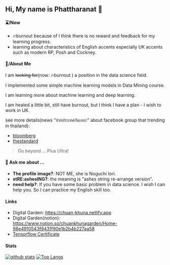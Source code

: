 ## Hi, My name is Phattharanat 👋

#### ⌛/Now

- 🔥burnout because of I think there is no reward and feedback for my learning progress.
- learning about characteristics of English accents especially UK accents such as modern RP, Posh and Cockney.  

#### 🍵/About Me 

I am ~~looking for~~(now: 🔥burnout ) a position in the data science field.

I implemented some simple machine learning models in Data Mining course.

I am learning more about machine learning and deep learning.

I am healed a little bit, still have burnout, but I think I have a plan - I wish to work in UK.

see more details(news "ย้ายประเทศกันเถอะ" about facebook group that trending in thailand):
- [bloomberg](https://www.bloomberg.com/news/articles/2021-05-06/-get-out-of-thailand-campaign-gains-momentum-as-covid-worsens)
- [thestandard](https://thestandard.co/lets-move-abroad-thai-facebook-group/)

> Go beyond ... Plus Ultra!


#### 💬 Ask me about ...

- **The profile image?**: NOT ME, she is Noguchi Iori.
- **stRE:ashesING?**: the meaning is "ashes string re-arrange version".
- **need help?**: If you have some basic problem in data science. I wish I can help you. So I can practice my English skill too.


#### Links
- Digital Garden: https://chuan-khuna.netlify.app
- Digital Garden(notion): https://www.notion.so/chuankhunagarden/Home-98e4910543f9431f90e1b2b4b227aa58
- [Tensorflow Certificate](https://www.credential.net/425e55ab-ed24-446a-a8bc-2c5b80622af2#gs.uidr12)

#### Stats

[![github stats](https://github-readme-stats-chuan-khuna.vercel.app/api?username=chuan-khuna&theme=algolia&count_private=true)](https://github-readme-stats-chuan-khuna.vercel.app/api?username=chuan-khuna&theme=algolia&count_private=true)
[![Top Langs](https://github-readme-stats-chuan-khuna.vercel.app/api/top-langs/?username=chuan-khuna&langs_count=8&layout=compact&theme=algolia&card_width=445&hide=html,css,javascript)](https://github-readme-stats-chuan-khuna.vercel.app/api/top-langs/?username=chuan-khuna&langs_count=8&layout=compact&theme=algolia&card_width=445&hide=html,css,javascript)


<!--

#### 🌱 I’m currently learning/Interested field ...

- Learning English for TOELF ITP examination
- Neural Style Transfer
- NLP
- GAN


**chuan-khuna/chuan-khuna** is a ✨ _special_ ✨ repository because its `README.md` (this file) appears on your GitHub profile.

Here are some ideas to get you started:

- 🔭 I’m currently working on ...
- 🌱 I’m currently learning ...
- 👯 I’m looking to collaborate on ...
- 🤔 I’m looking for help with ...
- 💬 Ask me about ...
- 📫 How to reach me: ...
- 😄 Pronouns: ...
- ⚡ Fun fact: ...
-->
